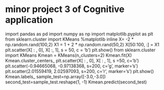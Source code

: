 # minor project 3 of Cognitive application
import pandas as pd
import numpy as np
import matplotlib.pyplot as plt
from sklearn.cluster import KMeans
%matplotlib inline
X= -2 * np.random.rand(100,2)
X1 = 1 + 2 * np.random.rand(50,2)
X[50:100, :] = X1
plt.scatter(X[ : , 0], X[ :, 1], s = 50, c = ‘b’)
plt.show()
from sklearn.cluster import KMeans
Kmean = KMeans(n_clusters=2)
Kmean.fit(X)
Kmean.cluster_centers_
plt.scatter(X[ : , 0], X[ : , 1], s =50, c=’b’)
plt.scatter(-0.94665068, -0.97138368, s=200, c=’g’, marker=’s’)
plt.scatter(2.01559419, 2.02597093, s=200, c=’r’, marker=’s’)
plt.show()
Kmean.labels_
sample_test=np.array([-3.0,-3.0])
second_test=sample_test.reshape(1, -1)
Kmean.predict(second_test)
